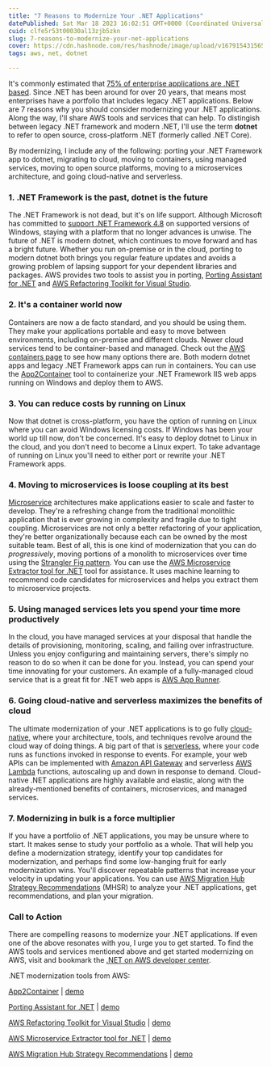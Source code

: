 ```yaml
---
title: "7 Reasons to Modernize Your .NET Applications"
datePublished: Sat Mar 18 2023 16:02:51 GMT+0000 (Coordinated Universal Time)
cuid: clfe5r53t00030al13zjb5zkn
slug: 7-reasons-to-modernize-your-net-applications
cover: https://cdn.hashnode.com/res/hashnode/image/upload/v1679154315656/7ca01eef-5e16-46a2-a0ca-a730413f3a02.jpeg
tags: aws, net, dotnet

---
```


It's commonly estimated that [75% of enterprise applications are .NET based](https://www.janbask.com/blog/why-net-is-the-most-used-platform-for-enterprise-application-development/). Since .NET has been around for over 20 years, that means most enterprises have a portfolio that includes legacy .NET applications. Below are 7 reasons why you should consider modernizing your .NET applications. Along the way, I'll share AWS tools and services that can help. To distingish between legacy .NET framework and modern .NET, I'll use the term **dotnet** to refer to open source, cross-platform .NET (formerly called .NET Core).

By modernizing, I include any of the following: porting your .NET Framework app to dotnet, migrating to cloud, moving to containers, using managed services, moving to open source platforms, moving to a microservices architecture, and going cloud-native and serverless.

### 1\. .NET Framework is the past, dotnet is the future

The .NET Framework is not dead, but it's on life support. Although Microsoft has committed to [support .NET Framework 4.8](https://dotnet.microsoft.com/en-us/platform/support/policy/dotnet-framework) on supported versions of Windows, staying with a platform that no longer advances is unwise. The future of .NET is modern dotnet, which continues to move forward and has a bright future. Whether you run on-premise or in the cloud, porting to modern dotnet both brings you regular feature updates and avoids a growing problem of lapsing support for your dependent libraries and packages. AWS provides two tools to assist you in porting, [Porting Assistant for .NET](https://aws.amazon.com/porting-assistant-dotnet/) and [AWS Refactoring Toolkit for Visual Studio](https://aws.amazon.com/blogs/modernizing-with-aws/aws-toolkit-for-net-refactoring-launch/).

### 2\. It's a container world now

Containers are now a de facto standard, and you should be using them. They make your applications portable and easy to move between environments, including on-premise and different clouds. Newer cloud services tend to be container-based and managed. Check out the [AWS containers page](https://aws.amazon.com/containers/) to see how many options there are. Both modern dotnet apps and legacy .NET Framework apps can run in containers. You can use the [App2Container](https://aws.amazon.com/app2container/) tool to containerize your .NET Framework IIS web apps running on Windows and deploy them to AWS.

### 3\. You can reduce costs by running on Linux

Now that dotnet is cross-platform, you have the option of running on Linux where you can avoid Windows licensing costs. If Windows has been your world up till now, don't be concerned. It's easy to deploy dotnet to Linux in the cloud, and you don't need to become a Linux expert. To take advantage of running on Linux you'll need to either port or rewrite your .NET Framework apps.

### 4\. Moving to microservices is loose coupling at its best

[Microservice](https://aws.amazon.com/microservices/) architectures make applications easier to scale and faster to develop. They're a refreshing change from the traditional monolithic application that is ever growing in complexity and fragile due to tight coupling. Microservices are not only a better refactoring of your application, they're better organizationally because each can be owned by the most suitable team. Best of all, this is one kind of modernization that you can do *progressively*, moving portions of a monolith to microservices over time using the [Strangler Fig pattern](https://martinfowler.com/bliki/StranglerFigApplication.html). You can use the [AWS Microservice Extractor tool for .NET](https://aws.amazon.com/microservice-extractor/) tool for assistance. It uses machine learning to recommend code candidates for microservices and helps you extract them to microservice projects.

### 5\. Using managed services lets you spend your time more productively

In the cloud, you have managed services at your disposal that handle the details of provisioning, monitoring, scaling, and failing over infrastructure. Unless you enjoy configuring and maintaining servers, there's simply no reason to do so when it can be done for you. Instead, you can spend your time innovating for your customers. An example of a fully-managed cloud service that is a great fit for .NET web apps is [AWS App Runner](https://aws.amazon.com/apprunner/).

### 6\. Going cloud-native and serverless maximizes the benefits of cloud

The ultimate modernization of your .NET applications is to go fully [cloud-native](https://aws.amazon.com/what-is/cloud-native/), where your architecture, tools, and techniques revolve around the cloud way of doing things. A big part of that is [serverless](https://aws.amazon.com/serverless/), where your code runs as functions invoked in response to events. For example, your web APIs can be implemented with [Amazon API Gateway](https://aws.amazon.com/api-gateway/) and serverless [AWS Lambda](https://aws.amazon.com/lambda/) functions, autoscaling up and down in response to demand. Cloud-native .NET applications are highly available and elastic, along with the already-mentioned benefits of containers, microservices, and managed services.

### 7\. Modernizing in bulk is a force multiplier

If you have a portfolio of .NET applications, you may be unsure where to start. It makes sense to study your portfolio as a whole. That will help you define a modernization strategy, identify your top candidates for modernization, and perhaps find some low-hanging fruit for early modernization wins. You'll discover repeatable patterns that increase your velocity in updating your applications. You can use [AWS Migration Hub Strategy Recommendations](https://aws.amazon.com/migration-hub/features) (MHSR) to analyze your .NET applications, get recommendations, and plan your migration.

### Call to Action

There are compelling reasons to modernize your .NET applications. If even one of the above resonates with you, I urge you to get started. To find the AWS tools and services mentioned above and get started modernizing on AWS, visit and bookmark the [.NET on AWS developer center](https://aws.amazon.com/dotnet).

.NET modernization tools from AWS:

[App2Container](https://aws.amazon.com/app2container/) | [demo](https://www.youtube.com/watch?v=UH00bPngaVI)

[Porting Assistant for .NET](https://aws.amazon.com/porting-assistant-dotnet/) | [demo](https://www.youtube.com/watch?v=a3PI3klFtk8)

[AWS Refactoring Toolkit for Visual Studio](https://aws.amazon.com/blogs/modernizing-with-aws/aws-toolkit-for-net-refactoring-launch/) | [demo](https://www.youtube.com/watch?v=Om9tG1x0N2s)

[AWS Microservice Extractor tool for .NET](https://aws.amazon.com/microservice-extractor/) | [demo](https://www.youtube.com/watch?v=43514s5AXJM)

[AWS Migration Hub Strategy Recommendations](https://aws.amazon.com/migration-hub/features) | [demo](https://www.youtube.com/watch?v=TzIT31u26yg)